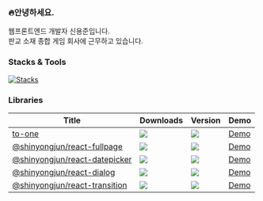 ### 🔥안녕하세요.

웹프론트엔드 개발자 신용준입니다.<br />
판교 소재 종합 게임 회사에 근무하고 있습니다.

<!-- ### Github Status
[![Github Status](https://streak-stats.demolab.com?user=flamecommit&theme=dark)](https://git.io/streak-stats) -->

### Stacks & Tools
[![Stacks](https://skillicons.dev/icons?i=js,ts,html,css,git,nodejs,react,next,vue,nuxt,redux,styledcomponents,pinia,jquery,nginx,mongodb,sass,vscode,figma,azure,obsidian,github,photoshop,npm,notion,md,windows,linux)](https://skillicons.dev)


### Libraries

|Title|Downloads|Version|Demo|
|-----|----|---|---|
|[to-one](https://www.npmjs.com/package/to-one)|![](https://badgen.net/npm/dt/to-one)|![](https://badgen.net/npm/v/to-one)|[Demo](https://www.shinyongjun.com/library/to-one)|
|[@shinyongjun/react-fullpage](https://www.npmjs.com/package/@shinyongjun/react-fullpage)|![](https://badgen.net/npm/dt/@shinyongjun/react-fullpage)|![](https://badgen.net/npm/v/@shinyongjun/react-fullpage)|[Demo](https://www.shinyongjun.com/library/react-fullpage)|
|[@shinyongjun/react-datepicker](https://www.npmjs.com/package/@shinyongjun/react-datepicker) <a href="" target="_blank"></a>|![](https://badgen.net/npm/dt/@shinyongjun/react-datepicker)|![](https://badgen.net/npm/v/@shinyongjun/react-datepicker)|[Demo](https://www.shinyongjun.com/library/react-datepicker)|
|[@shinyongjun/react-dialog](https://www.npmjs.com/package/@shinyongjun/react-dialog)|![](https://badgen.net/npm/dt/@shinyongjun/react-dialog)|![](https://badgen.net/npm/v/@shinyongjun/react-dialog)|[Demo](https://www.shinyongjun.com/library/react-dialog)|
|[@shinyongjun/react-transition](https://www.npmjs.com/package/@shinyongjun/react-transition)|![](https://badgen.net/npm/dt/@shinyongjun/react-transition)|![](https://badgen.net/npm/v/@shinyongjun/react-transition)|[Demo](https://www.shinyongjun.com/library/react-transition)|

